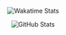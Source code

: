 <div align="center">

![Wakatime Stats](https://github-readme-stats.vercel.app/api/wakatime?username=luizgup&layout=compact&theme=dark&title_color=41C1F5&icon_color=E4E4E4&text_color=F4F4F4)

![GitHub Stats](https://github-readme-stats.vercel.app/api?username=LuizGup&show_icons=true&theme=dark&title_color=F4F4F4&icon_color=71BB33&text_color=E4E4E4)


</div>
